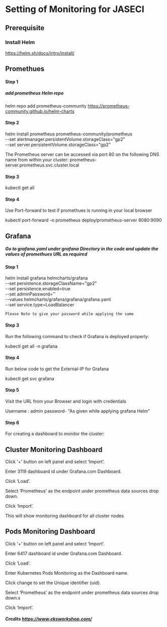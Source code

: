 # Setting of Monitoring for JASECI #


## Prerequisite ##

### Install Helm  ###

https://helm.sh/docs/intro/install/



## Promethues ##

#### Step 1 ####

##### add prometheus Helm repo  #####
helm repo add prometheus-community https://prometheus-community.github.io/helm-charts

#### Step 2 ####

helm install prometheus prometheus-community/prometheus \
    --set alertmanager.persistentVolume.storageClass="gp2" \
    --set server.persistentVolume.storageClass="gp2"

The Prometheus server can be accessed via port 80 on the following DNS name from within your cluster:
prometheus-server.prometheus.svc.cluster.local

#### Step 3 ####

kubectl get all

#### Step 4 ####

Use Port-forward to test if promethues is running in your local browser

kubectl port-forward -n prometheus deploy/prometheus-server 8080:9090




## Grafana ##


##### Go to grafana.yaml under grafana  Directory in the code and update the values of promethues URL as required #####


#### Step 1 ####

helm install grafana helmcharts/grafana \
    --set persistence.storageClassName="gp2" \
    --set persistence.enabled=true \
    --set adminPassword='<YOUR PASSWORD>' \
    --values helmcharts/grafana/grafana/grafana.yaml \
    --set service.type=LoadBalancer


    Please Note to give your password while applying the same

#### Step 3 ####

Run the following command to check if Grafana is deployed properly:

kubectl get all -n grafana

#### Step 4 ####

Run below code to get the External-IP for Grafana

kubectl get svc grafana

#### Step 5 ####

Visit the URL from your Browser and login with credentials

Username : admin
password- "As given while applying grafana Helm"

#### Step 6 ####

For creating a dashboard to monitor the cluster:

## Cluster Monitoring Dashboard ##

Click '+' button on left panel and select ‘Import’.

Enter 3119 dashboard id under Grafana.com Dashboard.

Click ‘Load’.

Select ‘Prometheus’ as the endpoint under prometheus data sources drop down.

Click ‘Import’.

This will show monitoring dashboard for all cluster nodes

## Pods Monitoring Dashboard ##

Click '+' button on left panel and select ‘Import’.

Enter 6417 dashboard id under Grafana.com Dashboard.

Click ‘Load’.

Enter Kubernetes Pods Monitoring as the Dashboard name.

Click change to set the Unique identifier (uid).

Select ‘Prometheus’ as the endpoint under prometheus data sources drop down.s

Click ‘Import’.






##### Credits https://www.eksworkshop.com/